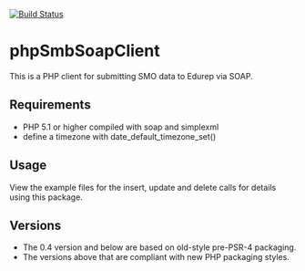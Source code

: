 [![Build Status](https://travis-ci.org/kennisnet/phpSmbSoapClient.svg?branch=master)](https://travis-ci.org/kennisnet/phpSmbSoapClient)

# phpSmbSoapClient
This is a PHP client for submitting SMO data to Edurep via SOAP.

## Requirements
- PHP 5.1 or higher compiled with soap and simplexml
- define a timezone with date_default_timezone_set()

## Usage
View the example files for the insert, update and delete calls for details using this package.

## Versions
- The 0.4 version and below are based on old-style pre-PSR-4 packaging.
- The versions above that are compliant with new PHP packaging styles.
